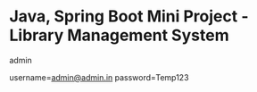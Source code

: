 # Java, Spring Boot Mini Project - Library Management System

admin 

username=admin@admin.in
password=Temp123






